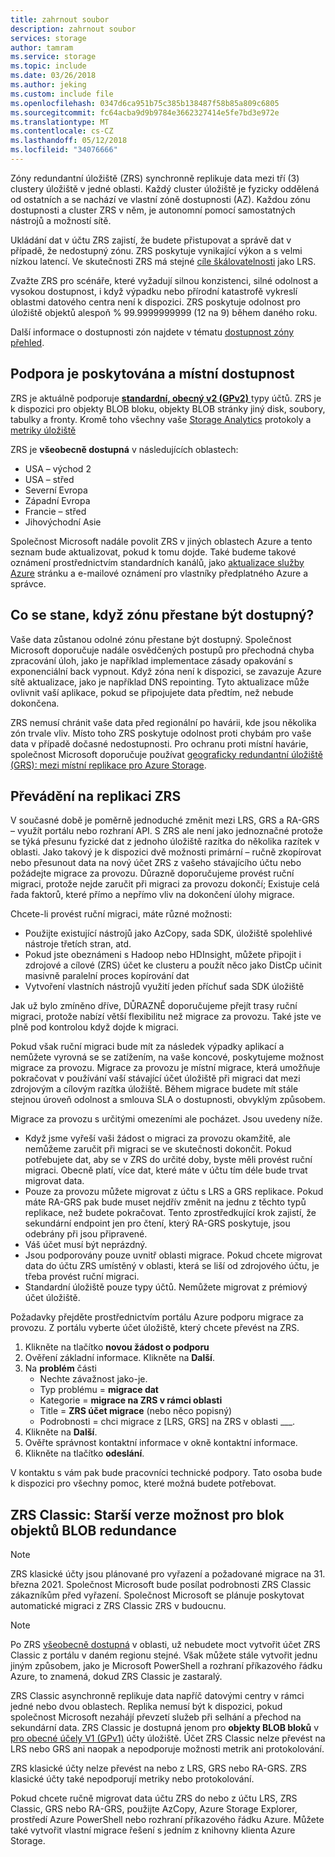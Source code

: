 ```yaml
---
title: zahrnout soubor
description: zahrnout soubor
services: storage
author: tamram
ms.service: storage
ms.topic: include
ms.date: 03/26/2018
ms.author: jeking
ms.custom: include file
ms.openlocfilehash: 0347d6ca951b75c385b138487f58b85a809c6805
ms.sourcegitcommit: fc64acba9d9b9784e3662327414e5fe7bd3e972e
ms.translationtype: MT
ms.contentlocale: cs-CZ
ms.lasthandoff: 05/12/2018
ms.locfileid: "34076666"
---
```

Zóny redundantní úložiště (ZRS) synchronně replikuje data mezi tří (3) clustery úložiště v jedné oblasti. Každý cluster úložiště je fyzicky oddělená od ostatních a se nachází ve vlastní zóně dostupnosti (AZ). Každou zónu dostupnosti a cluster ZRS v něm, je autonomní pomocí samostatných nástrojů a možností sítě.

Ukládání dat v účtu ZRS zajistí, že budete přistupovat a správě dat v případě, že nedostupný zónu. ZRS poskytuje vynikající výkon a s velmi nízkou latencí. Ve skutečnosti ZRS má stejné [cíle škálovatelnosti](../articles/storage/common/storage-scalability-targets.md) jako LRS.

Zvažte ZRS pro scénáře, které vyžadují silnou konzistenci, silné odolnost a vysokou dostupnost, i když výpadku nebo přírodní katastrofě vykreslí oblastmi datového centra není k dispozici. ZRS poskytuje odolnost pro úložiště objektů alespoň % 99.9999999999 (12 na 9) během daného roku.

Další informace o dostupnosti zón najdete v tématu [dostupnost zóny přehled](https://docs.microsoft.com/azure/availability-zones/az-overview).

## <a name="support-coverage-and-regional-availability"></a>Podpora je poskytována a místní dostupnost
ZRS je aktuálně podporuje [ **standardní, obecný v2 (GPv2)** ](../articles/storage/common/storage-account-options.md#general-purpose-v2) typy účtů. ZRS je k dispozici pro objekty BLOB bloku, objekty BLOB stránky jiný disk, soubory, tabulky a fronty. Kromě toho všechny vaše [Storage Analytics](../articles/storage/common/storage-analytics.md) protokoly a [metriky úložiště](../articles/storage/common/storage-enable-and-view-metrics.md)

ZRS je **všeobecně dostupná** v následujících oblastech:

- USA – východ 2
- USA – střed
- Severní Evropa
- Západní Evropa
- Francie – střed
- Jihovýchodní Asie

Společnost Microsoft nadále povolit ZRS v jiných oblastech Azure a tento seznam bude aktualizovat, pokud k tomu dojde. Také budeme takové oznámení prostřednictvím standardních kanálů, jako [aktualizace služby Azure](https://azure.microsoft.com/updates/) stránku a e-mailové oznámení pro vlastníky předplatného Azure a správce.

## <a name="what-happens-when-a-zone-becomes-unavailable"></a>Co se stane, když zónu přestane být dostupný?

Vaše data zůstanou odolné zónu přestane být dostupný. Společnost Microsoft doporučuje nadále osvědčených postupů pro přechodná chyba zpracování úloh, jako je například implementace zásady opakování s exponenciální back vypnout. Když zóna není k dispozici, se zavazuje Azure sítě aktualizace, jako je například DNS repointing. Tyto aktualizace může ovlivnit vaší aplikace, pokud se připojujete data předtím, než nebude dokončena.

ZRS nemusí chránit vaše data před regionální po havárii, kde jsou několika zón trvale vliv. Místo toho ZRS poskytuje odolnost proti chybám pro vaše data v případě dočasné nedostupnosti. Pro ochranu proti místní havárie, společnost Microsoft doporučuje používat [geograficky redundantní úložiště (GRS): mezi místní replikace pro Azure Storage](../articles/storage/common/storage-redundancy-grs.md).

## <a name="converting-to-zrs-replication"></a>Převádění na replikaci ZRS
V současné době je poměrně jednoduché změnit mezi LRS, GRS a RA-GRS – využít portálu nebo rozhraní API. S ZRS ale není jako jednoznačné protože se týká přesunu fyzické dat z jednoho úložiště razítka do několika razítek v oblasti. Jako takový je k dispozici dvě možnosti primární – ručně zkopírovat nebo přesunout data na nový účet ZRS z vašeho stávajícího účtu nebo požádejte migrace za provozu. Důrazně doporučujeme provést ruční migraci, protože nejde zaručit při migraci za provozu dokončí; Existuje celá řada faktorů, které přímo a nepřímo vliv na dokončení úlohy migrace. 

Chcete-li provést ruční migraci, máte různé možnosti:
- Použijte existující nástrojů jako AzCopy, sada SDK, úložiště spolehlivé nástroje třetích stran, atd.
- Pokud jste obeznámeni s Hadoop nebo HDInsight, můžete připojit i zdrojové a cílové (ZRS) účet ke clusteru a použít něco jako DistCp učinit masivně paralelní proces kopírování dat
- Vytvoření vlastních nástrojů využití jeden příchuť sada SDK úložiště

Jak už bylo zmíněno dříve, DŮRAZNĚ doporučujeme přejít trasy ruční migraci, protože nabízí větší flexibilitu než migrace za provozu. Také jste ve plně pod kontrolou když dojde k migraci.

Pokud však ruční migraci bude mít za následek výpadky aplikací a nemůžete vyrovná se se zatížením, na vaše koncové, poskytujeme možnost migrace za provozu. Migrace za provozu je místní migrace, která umožňuje pokračovat v používání vaší stávající účet úložiště při migraci dat mezi zdrojovým a cílovým razítka úložiště. Během migrace budete mít stále stejnou úroveň odolnost a smlouva SLA o dostupnosti, obvyklým způsobem.

Migrace za provozu s určitými omezeními ale pocházet. Jsou uvedeny níže.

- Když jsme vyřeší vaši žádost o migraci za provozu okamžitě, ale nemůžeme zaručit při migraci se ve skutečnosti dokončit. Pokud potřebujete dat, aby se v ZRS do určité doby, byste měli provést ruční migraci. Obecně platí, více dat, které máte v účtu tím déle bude trvat migrovat data. 
- Pouze za provozu můžete migrovat z účtu s LRS a GRS replikace. Pokud máte RA-GRS pak bude muset nejdřív změnit na jednu z těchto typů replikace, než budete pokračovat. Tento zprostředkující krok zajistí, že sekundární endpoint jen pro čtení, který RA-GRS poskytuje, jsou odebrány při jsou připravené.
- Váš účet musí být neprázdný.
- Jsou podporovány pouze uvnitř oblasti migrace. Pokud chcete migrovat data do účtu ZRS umístěný v oblasti, která se liší od zdrojového účtu, je třeba provést ruční migraci.
- Standardní úložiště pouze typy účtů. Nemůžete migrovat z prémiový účet úložiště.

Požadavky přejděte prostřednictvím portálu Azure podporu migrace za provozu. Z portálu vyberte účet úložiště, který chcete převést na ZRS.
1. Klikněte na tlačítko **novou žádost o podporu**
2. Ověření základní informace. Klikněte na **Další**. 
3. Na **problém** části 
    - Nechte závažnost jako-je.
    - Typ problému = **migrace dat**
    - Kategorie = **migrace na ZRS v rámci oblasti**
    - Title = **ZRS účet migrace** (nebo něco popisný)
    - Podrobnosti = chci migrace z [LRS, GRS] na ZRS v oblasti ___. 
4. Klikněte na **Další**.
5. Ověřte správnost kontaktní informace v okně kontaktní informace.
6. Klikněte na tlačítko **odeslání**.

V kontaktu s vám pak bude pracovníci technické podpory. Tato osoba bude k dispozici pro všechny pomoc, které možná budete potřebovat. 

## <a name="zrs-classic-a-legacy-option-for-block-blobs-redundancy"></a>ZRS Classic: Starší verze možnost pro blok objektů BLOB redundance
> [!NOTE]
> ZRS klasické účty jsou plánované pro vyřazení a požadované migrace na 31. března 2021. Společnost Microsoft bude posílat podrobnosti ZRS Classic zákazníkům před vyřazení. Společnost Microsoft se plánuje poskytovat automatické migraci z ZRS Classic ZRS v budoucnu.

>[!NOTE]
> Po ZRS [všeobecně dostupná](#support-coverage-and-regional-availability) v oblasti, už nebudete moct vytvořit účet ZRS Classic z portálu v daném regionu stejné. Však můžete stále vytvořit jednu jiným způsobem, jako je Microsoft PowerShell a rozhraní příkazového řádku Azure, to znamená, dokud ZRS Classic je zastaralý.

ZRS Classic asynchronně replikuje data napříč datovými centry v rámci jedné nebo dvou oblastech. Replika nemusí být k dispozici, pokud společnost Microsoft nezahájí převzetí služeb při selhání a přechod na sekundární data. ZRS Classic je dostupná jenom pro **objekty BLOB bloků** v [pro obecné účely V1 (GPv1)](../articles/storage/common/storage-account-options.md#general-purpose-v1) účty úložiště. Účet ZRS Classic nelze převést na LRS nebo GRS ani naopak a nepodporuje možnosti metrik ani protokolování.

ZRS klasické účty nelze převést na nebo z LRS, GRS nebo RA-GRS. ZRS klasické účty také nepodporují metriky nebo protokolování.

Pokud chcete ručně migrovat data účtu ZRS do nebo z účtu LRS, ZRS Classic, GRS nebo RA-GRS, použijte AzCopy, Azure Storage Explorer, prostředí Azure PowerShell nebo rozhraní příkazového řádku Azure. Můžete také vytvořit vlastní migrace řešení s jedním z knihovny klienta Azure Storage.
